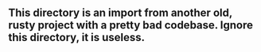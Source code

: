 ## This directory is an import from another old, rusty project with a pretty bad codebase. Ignore this directory, it is useless.
